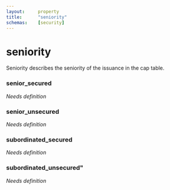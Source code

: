 ```yaml
---
layout:		property
title:		"seniority"
schemas:	[security]
---
```


# seniority

Seniority describes the seniority of the issuance in the cap table.

### senior_secured
*Needs definition*

### senior_unsecured
*Needs definition*

### subordinated_secured
*Needs definition*

### subordinated_unsecured"
*Needs definition*
